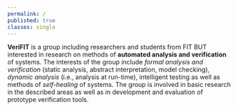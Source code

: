 ```yaml
---
permalink: /
published: true
classes: single
---
```

**VeriFIT** is a group including researchers and students from FIT BUT interested in research on methods of **automated analysis and verification** of systems. The interests of the group include *formal analysis and verification* (static analysis, abstract interpretation, model checking), *dynamic analysis* (i.e., analysis at run-time), intelligent testing as well as methods of *self-healing* of systems. The group is involved in basic research in the described areas as well as in development and evaluation of prototype verification tools.
